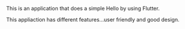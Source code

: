 
This is an application that does a simple Hello by using Flutter.

This appliaction has different features...user friendly and good design.
